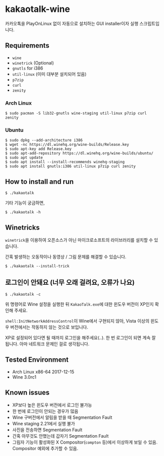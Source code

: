# kakaotalk-wine
카카오톡을 PlayOnLinux 없이 자동으로 설치하는 GUI installer이자 실행 스크립트입니다.

## Requirements
* `wine`
* `winetrick` (Optional)
* `gnutls` for i386
* `util-linux` (이미 대부분 설치되어 있음)
* `p7zip`
* `curl`
* `zenity`

### Arch Linux
```
$ sudo pacman -S lib32-gnutls wine-staging util-linux p7zip curl zenity
```
### Ubuntu
```
$ sudo dpkg --add-architecture i386
$ wget -nc https://dl.winehq.org/wine-builds/Release.key
$ sudo apt-key add Release.key
$ sudo apt-add-repository https://dl.winehq.org/wine-builds/ubuntu/
$ sudo apt update
$ sudo apt install --install-recommends winehq-staging
$ sudo apt install gnutls:i386 util-linux p7zip curl zenity
```

## How to install and run
```
$ ./kakaotalk
```

기타 기능이 궁금하면,
```
$ ./kakaotalk -h
```

## Winetricks
`winetrick`을 이용하여 오픈소스가 아닌 마이크로소프트의 라이브러리를 설치할 수 있습니다.

간혹 발생하는 오동작이나 동영상 / 그림 문제를 해결할 수 있습니다.
```
$ ./kakaotalk --install-trick
```

## 로그인이 안돼요 (너무 오래 걸려요, 오류가 나요)
```
$ ./kakaotalk -c
```
위 명령어로 Wine 설정을 실행한 뒤 `KakaoTalk.exe`에 대한 윈도우 버전이 XP인지 확인해 주세요.

`shell:InitNetworkAddressControl`이 Wine에서 구현되지 않아, Vista 이상의 윈도우 버전에서는 작동하지 않는 것으로 보입니다.

XP로 설정되어 있다면 될 때까지 로그인을 해주세요(..). 한 번 로그인이 되면 계속 잘 됩니다. 아마 네트워크 문제인 걸로 생각됩니다.

## Tested Environment
* Arch Linux x86-64 2017-12-15
* Wine 3.0rc1

## Known issues
* XP보다 높은 윈도우 버전에서 로그인 불가능
* 한 번에 로그인이 안되는 경우가 많음
* Wine 구버전에서 알림을 받을 때 Segmentation Fault
* Wine staging 2.21에서 실행 불가
* 사진을 전송하면 Segmentation Fault
* 간혹 아무것도 안했는데 갑자기 Segmentation Fault
* 그림자 기능이 활성화된 X Compositor(`compton` 등)에서 이상하게 보일 수 있음. Compositor 예외에 추가할 수 있음.
